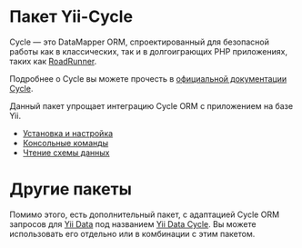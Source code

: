 # Пакет Yii-Cycle

Cycle — это DataMapper ORM, спроектированный для безопасной работы как в классических, так и в долгоиграющих PHP
приложениях, таких как [RoadRunner](https://github.com/roadrunner-server/roadrunner).

Подробнее о Cycle вы можете прочесть в [официальной документации Cycle](https://cycle-orm.dev/docs/readme/2.x).

Данный пакет упрощает интеграцию Cycle ORM с приложением на базе Yii.

- [Установка и настройка](installation.md)
- [Консольные команды](console-commands.md)
- [Чтение схемы данных](reading-schema.md)

# Другие пакеты

Помимо этого, есть дополнительный пакет, с адаптацией Cycle ORM запросов для [Yii Data](https://github.com/yiisoft/data) под названием 
[Yii Data Cycle](https://github.com/yiisoft/data-cycle). Вы можете использовать его отдельно или в комбинации с этим пакетом.
